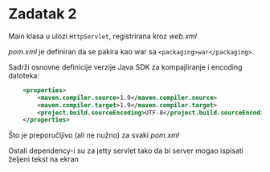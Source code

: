 # Zadatak 2
Main klasa u ulozi `HttpServlet`, registrirana kroz *web.xml*

*pom.xml* je definiran da se pakira kao war sa `<packaging>war</packaging>`.
 
Sadrži osnovne definicije verzije Java SDK za kompajliranje i encoding datoteka:
 
```xml
    <properties>
        <maven.compiler.source>1.9</maven.compiler.source>
        <maven.compiler.target>1.9</maven.compiler.target>
        <project.build.sourceEncoding>UTF-8</project.build.sourceEncoding>
    </properties>
```

Što je preporučljivo (ali ne nužno) za svaki *pom.xml*

Ostali dependency-i su za jetty servlet tako da bi server mogao ispisati željeni tekst na ekran
 
